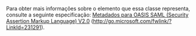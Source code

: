 Para obter mais informações sobre o elemento que essa classe representa, consulte a seguinte especificação: [Metadados para OASIS SAML (Security Assertion Markup Language) V2.0](http://go.microsoft.com/fwlink/?LinkId=231291) (http://go.microsoft.com/fwlink/?LinkId=231291).
